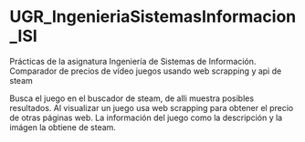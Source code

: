 # UGR_IngenieriaSistemasInformacion_ISI
Prácticas de la asignatura Ingeniería de Sistemas de Información. Comparador de precios de vídeo juegos usando web scrapping y api de steam

Busca el juego en el buscador de steam, de alli muestra posibles resultados. 
Al visualizar un juego usa web scrapping para obtener el precio de otras páginas web.
La información del juego como la descripción y la imágen la obtiene de steam.
